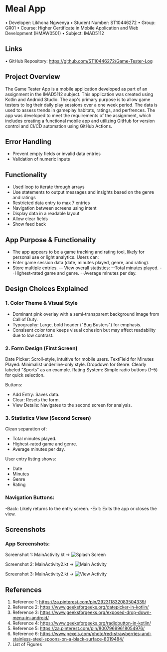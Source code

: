 # Meal App
•	Developer: Likhona Ngwenya
•	Student Number: ST10446272
•	Group: GR01
•	Course: Higher Certificate in Mobile Application and Web Development (HMAW0501)
•	Subject: IMAD5112
## Links
•	GitHub Repository: https://github.com/ST10446272/Game-Tester-Log


## Project Overview
The Game Tester App is a mobile application developed as part of an assignment in the IMAD5112 subject. This application was created using Kotlin and Android Studio. The app's primary purpose is to allow game testers to log their daily play sessions over a one week period. The data is used to assess trends in gameplay habitats, ratings, and perfrences. The app was developed to meet the requirements of the assignment, which includes creating a functional mobile app and utilizing GitHub for version control and CI/CD automation using GitHub Actions.

## Error Handling 
-  Prevent empty fields or invalid data entries 
- Validation of numeric inputs 


## Functionality 
- Used loop to iterate through arrays 
- Use statements to output messages and insights based on the genre and ratings 
- Restricted data entry to max 7 entries
- Navigation between screens using intent
- Display data in a readable layout 
- Allow clear fields
- Show feed back 

## App Purpose & Functionality
- The app appears to be a game tracking and rating tool, likely for personal use or light analytics. Users can:
- Enter game session data (date, minutes played, genre, and rating).
- Store multiple entries.
	-- View overall statistics:
	--Total minutes played.
	--Highest-rated game and genre.
	--Average minutes per day.

## Design Choices Explained
### 1. Color Theme & Visual Style
- Dominant pink overlay with a semi-transparent background image from Call of Duty.
- Typography: Large, bold header ("Bug Busters") for emphasis.
- Consisent color tone keeps visual cohesion but may affect readability due to low contrast.

### 2. Form Design (First Screen)
Date Picker: Scroll-style, intuitive for mobile users.
TextField for Minutes Played: Minimalist underline-only style.
Dropdown for Genre: Clearly labeled "Sports" as an example.
Rating System: Simple radio buttons (1–5) for quick selection.

Buttons:
- Add Entry: Saves data.
- Clear: Resets the form.
- View Details: Navigates to the second screen for analysis.

### 3. Statistics View (Second Screen)
Clean separation of:
- Total minutes played.
- Highest-rated game and genre.
- Average minutes per day.

User entry listing shows:
- Date
- Minutes
- Genre
- Rating

### Navigation Buttons:
-Back: Likely returns to the entry screen.
-Exit: Exits the app or closes the view.



## Screenshots
### App Screenshots:
Screenshot 1: MainActivity.kt  -> ![Splash Screen](https://github.com/user-attachments/assets/553be6fe-6352-4a80-b82b-eca4ac014402)

Screenshot 2: MainActivity2.kt  -> ![Main Activity](https://github.com/user-attachments/assets/333c7d24-ad14-47b0-8bd4-53ea6f31c242)

Screenshot 3: MainActivity2.kt  -> ![View Activity](https://github.com/user-attachments/assets/f578f540-ee77-47d7-a691-3fb8e2bbec18)

## References
1.	Reference 1: https://za.pinterest.com/pin/292311832083504339/
2.	Reference 2: https://www.geeksforgeeks.org/datepicker-in-kotlin/
3.	Reference 3: https://www.geeksforgeeks.org/exposed-drop-down-menu-in-android/
4.	Reference 4: https://www.geeksforgeeks.org/radiobutton-in-kotlin/ 
5.	Reference 5: https://za.pinterest.com/pin/80079699618054976/
6.	Reference 6: https://www.pexels.com/photo/red-strawberries-and-stainless-steel-spoons-on-a-black-surface-8019484/
7.	List of Figures



